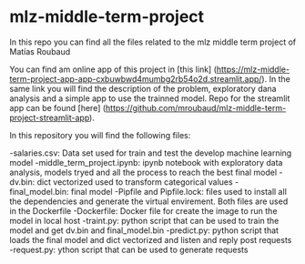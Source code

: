 # mlz-middle-term-project
In this repo you can find all the files related to the mlz middle term project of Matías Roubaud

You can find am online app of this project in [this link] (https://mlz-middle-term-project-app-app-cxbuwbwd4mumbg2rb54o2d.streamlit.app/). In the same link you will find the description of the problem, exploratory dana analysis and a simple app to use the trainned model. Repo for the streamlit app can be found [here] (https://github.com/mroubaud/mlz-middle-term-project-streamlit-app).

In this repository you will find the following files:

-salaries.csv: Data set used for train and test the develop machine learning model 
-middle_term_project.ipynb: ipynb notebook with exploratory data analysis, models tryed and all the process to reach the best final model
-dv.bin: dict vectorized used to transform categorical values
-final_model.bin: final model 
-Pipfile and Pipfile.lock: files used to install all the dependencies and generate the virtual envirement. Both files are used in the Dockerfile
-Dockerfile: Docker file for create the image to run the model in local host 
-traint.py: python script that can be used to train the model and get dv.bin and final_model.bin
-predict.py: python script that loads the final model and dict vectorized and listen and reply post requests
-request.py: ython script that can be used to generate requests 



